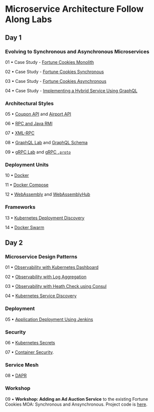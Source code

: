 # Microservice Architecture Follow Along Labs

## Day 1

### Evolving to Synchronous and Asynchronous Microservices

01 • Case Study - [Fortune Cookies Monolith](https://github.com/reselbob/fortune-cookies/tree/master/monolith)

02 • Case Study - [Fortune Cookies Synchronous](https://github.com/reselbob/fortune-cookies/tree/master/microservice-sync)

03 • Case Study - [Fortune Cookies Asynchronous](https://github.com/reselbob/fortune-cookies/tree/master/microservice-async)

04 • Case Study - [Implementing a Hybrid Service Using GraphQL](https://github.com/reselbob/seat-saver)

### Architectural Styles

05 • [Coupon API](coupon-api.yaml) and [Airport API](airport-codes-swagger.yaml)

06 • [RPC and Java RMI](https://katacoda.com/programmableweb/scenarios/understanding-java-rmi)

07 • [XML-RPC](https://katacoda.com/programmableweb/scenarios/working-with-xml-rpc)

08 • [GraphQL Lab](https://github.com/reselbob/seat-saver) and [GraphQL Schema](graphql)

09 • [gRPC Lab](https://katacoda.com/programmableweb/scenarios/understanding-a-grpc-api) and [gRPC `.proto`](simple.proto)

### Deployment Units

10 • [Docker](https://github.com/reselbob/wisesayings)

11 • [Docker Compose](https://github.com/reselbob/dockerdemos/tree/master/foodcourt)

12 • [WebAssembly](webassembly.html) and [WebAssemblyHub](/https://webassemblyhub.io/repositories/)

### Frameworks

13 • [Kubernetes Deployment Discovery](https://github.com/reselbob/k8sdemos/tree/master/deployment-discovery-red-green)

14 • [Docker Swarm](https://github.com/reselbob/dockerdemos/tree/master/foodcourt)


## Day 2

### Microservice Design Patterns

01 • [Observability with Kubernetes Dashboard](https://github.com/reselbob/innosoft-vmware-10202019/tree/master/k8s-dashboard)

02 • [Observability with Log Aggregation](https://github.com/reselbob/dockerdemos/tree/master/travelagent)

03 • [Observability with Heath Check using Consul](https://github.com/reselbob/innosoft-vmware-10202019/tree/master/consul)

04 • [Kubernetes Service Discovery](https://github.com/reselbob/innosoft/tree/master/microservices-architecture/04-service-discovery-k8s)

### Deployment

05 • [Application Deployment Using Jenkins](https://github.com/reselbob/fatjenkins)

### Security

06 • [Kubernetes Secrets](https://github.com/reselbob/innosoft/blob/master/microservices-architecture/supplemental/labs/02-kubernetes-secrets/README.md)

07 • [Container Security](https://github.com/reselbob/dockerdemos/tree/master/security-blankets).

### Service Mesh

08 • [DAPR](https://katacoda.com/reselbob/scenarios/using-dapr)

### Workshop

09 • **Workshop: Adding an Ad Auction Service** to the existing Fortune Cookies MOA: Synchronous and Ansynchronous. Project code is [here](https://github.com/reselbob/fortune-cookies).
